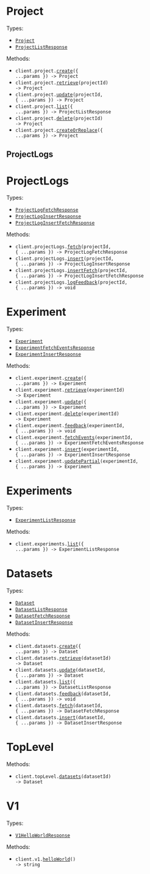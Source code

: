 # Project

Types:

- <code><a href="./src/resources/project/project.ts">Project</a></code>
- <code><a href="./src/resources/project/project.ts">ProjectListResponse</a></code>

Methods:

- <code title="post /v1/project">client.project.<a href="./src/resources/project/project.ts">create</a>({ ...params }) -> Project</code>
- <code title="get /v1/project/{project_id}">client.project.<a href="./src/resources/project/project.ts">retrieve</a>(projectId) -> Project</code>
- <code title="patch /v1/project/{project_id}">client.project.<a href="./src/resources/project/project.ts">update</a>(projectId, { ...params }) -> Project</code>
- <code title="get /v1/project">client.project.<a href="./src/resources/project/project.ts">list</a>({ ...params }) -> ProjectListResponse</code>
- <code title="delete /v1/project/{project_id}">client.project.<a href="./src/resources/project/project.ts">delete</a>(projectId) -> Project</code>
- <code title="put /v1/project">client.project.<a href="./src/resources/project/project.ts">createOrReplace</a>({ ...params }) -> Project</code>

## ProjectLogs

# ProjectLogs

Types:

- <code><a href="./src/resources/project-logs.ts">ProjectLogFetchResponse</a></code>
- <code><a href="./src/resources/project-logs.ts">ProjectLogInsertResponse</a></code>
- <code><a href="./src/resources/project-logs.ts">ProjectLogInsertFetchResponse</a></code>

Methods:

- <code title="get /v1/project_logs/{project_id}/fetch">client.projectLogs.<a href="./src/resources/project-logs.ts">fetch</a>(projectId, { ...params }) -> ProjectLogFetchResponse</code>
- <code title="post /v1/project_logs/{project_id}/insert">client.projectLogs.<a href="./src/resources/project-logs.ts">insert</a>(projectId, { ...params }) -> ProjectLogInsertResponse</code>
- <code title="post /v1/project_logs/{project_id}/fetch">client.projectLogs.<a href="./src/resources/project-logs.ts">insertFetch</a>(projectId, { ...params }) -> ProjectLogInsertFetchResponse</code>
- <code title="post /v1/project_logs/{project_id}/feedback">client.projectLogs.<a href="./src/resources/project-logs.ts">logFeedback</a>(projectId, { ...params }) -> void</code>

# Experiment

Types:

- <code><a href="./src/resources/experiment.ts">Experiment</a></code>
- <code><a href="./src/resources/experiment.ts">ExperimentFetchEventsResponse</a></code>
- <code><a href="./src/resources/experiment.ts">ExperimentInsertResponse</a></code>

Methods:

- <code title="post /v1/experiment">client.experiment.<a href="./src/resources/experiment.ts">create</a>({ ...params }) -> Experiment</code>
- <code title="get /v1/experiment/{experiment_id}">client.experiment.<a href="./src/resources/experiment.ts">retrieve</a>(experimentId) -> Experiment</code>
- <code title="put /v1/experiment">client.experiment.<a href="./src/resources/experiment.ts">update</a>({ ...params }) -> Experiment</code>
- <code title="delete /v1/experiment/{experiment_id}">client.experiment.<a href="./src/resources/experiment.ts">delete</a>(experimentId) -> Experiment</code>
- <code title="post /v1/experiment/{experiment_id}/feedback">client.experiment.<a href="./src/resources/experiment.ts">feedback</a>(experimentId, { ...params }) -> void</code>
- <code title="get /v1/experiment/{experiment_id}/fetch">client.experiment.<a href="./src/resources/experiment.ts">fetchEvents</a>(experimentId, { ...params }) -> ExperimentFetchEventsResponse</code>
- <code title="post /v1/experiment/{experiment_id}/insert">client.experiment.<a href="./src/resources/experiment.ts">insert</a>(experimentId, { ...params }) -> ExperimentInsertResponse</code>
- <code title="patch /v1/experiment/{experiment_id}">client.experiment.<a href="./src/resources/experiment.ts">updatePartial</a>(experimentId, { ...params }) -> Experiment</code>

# Experiments

Types:

- <code><a href="./src/resources/experiments.ts">ExperimentListResponse</a></code>

Methods:

- <code title="get /v1/experiment">client.experiments.<a href="./src/resources/experiments.ts">list</a>({ ...params }) -> ExperimentListResponse</code>

# Datasets

Types:

- <code><a href="./src/resources/datasets.ts">Dataset</a></code>
- <code><a href="./src/resources/datasets.ts">DatasetListResponse</a></code>
- <code><a href="./src/resources/datasets.ts">DatasetFetchResponse</a></code>
- <code><a href="./src/resources/datasets.ts">DatasetInsertResponse</a></code>

Methods:

- <code title="put /v1/dataset">client.datasets.<a href="./src/resources/datasets.ts">create</a>({ ...params }) -> Dataset</code>
- <code title="get /v1/dataset/{dataset_id}">client.datasets.<a href="./src/resources/datasets.ts">retrieve</a>(datasetId) -> Dataset</code>
- <code title="patch /v1/dataset/{dataset_id}">client.datasets.<a href="./src/resources/datasets.ts">update</a>(datasetId, { ...params }) -> Dataset</code>
- <code title="get /v1/dataset">client.datasets.<a href="./src/resources/datasets.ts">list</a>({ ...params }) -> DatasetListResponse</code>
- <code title="post /v1/dataset/{dataset_id}/feedback">client.datasets.<a href="./src/resources/datasets.ts">feedback</a>(datasetId, { ...params }) -> void</code>
- <code title="get /v1/dataset/{dataset_id}/fetch">client.datasets.<a href="./src/resources/datasets.ts">fetch</a>(datasetId, { ...params }) -> DatasetFetchResponse</code>
- <code title="post /v1/dataset/{dataset_id}/insert">client.datasets.<a href="./src/resources/datasets.ts">insert</a>(datasetId, { ...params }) -> DatasetInsertResponse</code>

# TopLevel

Methods:

- <code title="delete /v1/dataset/{dataset_id}">client.topLevel.<a href="./src/resources/top-level.ts">datasets</a>(datasetId) -> Dataset</code>

# V1

Types:

- <code><a href="./src/resources/v1.ts">V1HelloWorldResponse</a></code>

Methods:

- <code title="get /v1">client.v1.<a href="./src/resources/v1.ts">helloWorld</a>() -> string</code>

